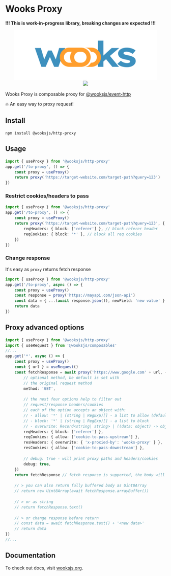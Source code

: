 # Wooks Proxy

**!!! This is work-in-progress library, breaking changes are expected !!!**

<p align="center">
<img src="../../wooks-logo.png" width="450px"><br>
<a  href="https://github.com/wooksjs/wooksjs/blob/main/LICENSE">
    <img src="https://img.shields.io/badge/License-MIT-green?style=for-the-badge" />
</a>
</p>


Wooks Proxy is composable proxy for [@wooksjs/event-http](https://github.com/wooksjs/wooksjs/tree/main/packages/event-http)

🔥 An easy way to proxy request!

## Install

`npm install @wooksjs/http-proxy`

## Usage

```ts
import { useProxy } from '@wooksjs/http-proxy'
app.get('/to-proxy', () => {
    const proxy = useProxy()
    return proxy('https://target-website.com/target-path?query=123')
})

```

### Restrict cookies/headers to pass

```ts
import { useProxy } from '@wooksjs/http-proxy'
app.get('/to-proxy', () => {
    const proxy = useProxy()
    return proxy('https://target-website.com/target-path?query=123', {
        reqHeaders: { block: ['referer'] }, // block referer header
        reqCookies: { block: '*' }, // block all req cookies
    })
})

```

### Change response

It's easy as `proxy` returns fetch response

```ts
import { useProxy } from '@wooksjs/http-proxy'
app.get('/to-proxy', async () => {
    const proxy = useProxy()
    const response = proxy('https://mayapi.com/json-api')
    const data = { ...(await response.json()), newField: 'new value' }
    return data
})

```

## Proxy advanced options
```ts
import { useProxy } from '@wooksjs/http-proxy'
import { useRequest } from '@wooksjs/composables'
//...
app.get('*', async () => {
    const proxy = useProxy()
    const { url } = useRequest()
    const fetchResponse = await proxy('https://www.google.com' + url, {
        // optional method, be default is set with
        // the original request method
        method: 'GET',

        // the next four options help to filter out
        // request/response headers/cookies
        // each of the option accepts an object with:
        // - allow: '*' | (string | RegExp)[] - a list to allow (default '*')
        // - block: '*' | (string | RegExp)[] - a list to block
        // - overwrite: Record<string| string> | ((data: object) -> object) - object or fn to overwrite data
        reqHeaders: { block: ['referer'] },
        reqCookies: { allow: ['cookie-to-pass-upstream'] },
        resHeaders: { overwrite: { 'x-proxied-by': 'wooks-proxy' } },
        resCookies: { allow: ['cookie-to-pass-downstream'] },

        // debug: true - will print proxy paths and headers/cookies
        debug: true,
    })
    return fetchResponse // fetch response is supported, the body will be downstreamed

    // > you can also return fully buffered body as Uint8Array
    // return new Uint8Array(await fetchResponse.arrayBuffer())

    // > or as string
    // return fetchResponse.text()

    // > or change response before return
    // const data = await fetchResponse.text() + '<new data>'
    // return data
})
//...
```

## Documentation

To check out docs, visit [wooksjs.org](https://wooksjs.org/).


